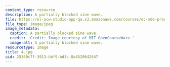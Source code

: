 ```yaml
---
content_type: resource
description: A partially blocked sine wave.
file: https://ol-ocw-studio-app-qa.s3.amazonaws.com/courses/ec-s06-practical-electronics-fall-2004/25360c7f3913bbf9bd3c8a4520642647_4.jpg
file_type: image/jpeg
image_metadata:
  caption: A partially blocked sine wave.
  credit: 'Credit: Image courtesy of MIT OpenCourseWare.'
  image-alt: A partially blocked sine wave.
resourcetype: Image
title: 4.jpg
uid: 25360c7f-3913-bbf9-bd3c-8a4520642647
---
```

